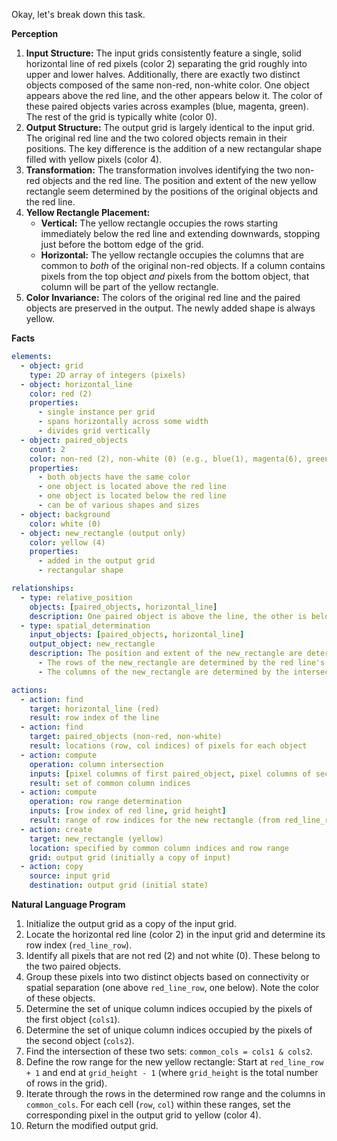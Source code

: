 Okay, let's break down this task.

**Perception**

1.  **Input Structure:** The input grids consistently feature a single, solid horizontal line of red pixels (color 2) separating the grid roughly into upper and lower halves. Additionally, there are exactly two distinct objects composed of the same non-red, non-white color. One object appears above the red line, and the other appears below it. The color of these paired objects varies across examples (blue, magenta, green). The rest of the grid is typically white (color 0).
2.  **Output Structure:** The output grid is largely identical to the input grid. The original red line and the two colored objects remain in their positions. The key difference is the addition of a new rectangular shape filled with yellow pixels (color 4).
3.  **Transformation:** The transformation involves identifying the two non-red objects and the red line. The position and extent of the new yellow rectangle seem determined by the positions of the original objects and the red line.
4.  **Yellow Rectangle Placement:**
    *   **Vertical:** The yellow rectangle occupies the rows starting immediately below the red line and extending downwards, stopping just before the bottom edge of the grid.
    *   **Horizontal:** The yellow rectangle occupies the columns that are common to *both* of the original non-red objects. If a column contains pixels from the top object *and* pixels from the bottom object, that column will be part of the yellow rectangle.
5.  **Color Invariance:** The colors of the original red line and the paired objects are preserved in the output. The newly added shape is always yellow.

**Facts**


```yaml
elements:
  - object: grid
    type: 2D array of integers (pixels)
  - object: horizontal_line
    color: red (2)
    properties:
      - single instance per grid
      - spans horizontally across some width
      - divides grid vertically
  - object: paired_objects
    count: 2
    color: non-red (2), non-white (0) (e.g., blue(1), magenta(6), green(3))
    properties:
      - both objects have the same color
      - one object is located above the red line
      - one object is located below the red line
      - can be of various shapes and sizes
  - object: background
    color: white (0)
  - object: new_rectangle (output only)
    color: yellow (4)
    properties:
      - added in the output grid
      - rectangular shape

relationships:
  - type: relative_position
    objects: [paired_objects, horizontal_line]
    description: One paired object is above the line, the other is below.
  - type: spatial_determination
    input_objects: [paired_objects, horizontal_line]
    output_object: new_rectangle
    description: The position and extent of the new_rectangle are determined by the red line and the paired objects.
      - The rows of the new_rectangle are determined by the red line's row (start below it) and the grid's bottom boundary (end above it).
      - The columns of the new_rectangle are determined by the intersection of the columns occupied by the two paired_objects.

actions:
  - action: find
    target: horizontal_line (red)
    result: row index of the line
  - action: find
    target: paired_objects (non-red, non-white)
    result: locations (row, col indices) of pixels for each object
  - action: compute
    operation: column intersection
    inputs: [pixel columns of first paired_object, pixel columns of second paired_object]
    result: set of common column indices
  - action: compute
    operation: row range determination
    inputs: [row index of red line, grid height]
    result: range of row indices for the new rectangle (from red_line_row + 1 to grid_height - 1)
  - action: create
    target: new_rectangle (yellow)
    location: specified by common column indices and row range
    grid: output grid (initially a copy of input)
  - action: copy
    source: input grid
    destination: output grid (initial state)

```


**Natural Language Program**

1.  Initialize the output grid as a copy of the input grid.
2.  Locate the horizontal red line (color 2) in the input grid and determine its row index (`red_line_row`).
3.  Identify all pixels that are not red (2) and not white (0). These belong to the two paired objects.
4.  Group these pixels into two distinct objects based on connectivity or spatial separation (one above `red_line_row`, one below). Note the color of these objects.
5.  Determine the set of unique column indices occupied by the pixels of the first object (`cols1`).
6.  Determine the set of unique column indices occupied by the pixels of the second object (`cols2`).
7.  Find the intersection of these two sets: `common_cols = cols1 & cols2`.
8.  Define the row range for the new yellow rectangle: Start at `red_line_row + 1` and end at `grid_height - 1` (where `grid_height` is the total number of rows in the grid).
9.  Iterate through the rows in the determined row range and the columns in `common_cols`. For each cell (`row`, `col`) within these ranges, set the corresponding pixel in the output grid to yellow (color 4).
10. Return the modified output grid.